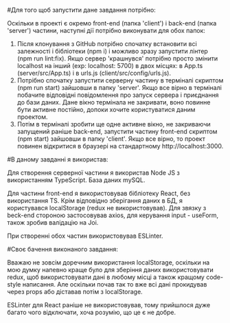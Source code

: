 #Для того щоб запустити дане завдання потрібно:

Оскільки в проекті є окремо front-end (папка 'client') і back-end (папка 'server') частини, наступні
дії потрібно виконувати для обох папок:

1. Після клонування з GitHub потрібно спочатку встановити всі залежності і бібліотеки (npm i) і можливо зразу 
   запустити лінтер (npm run lint:fix). Якщо сервер 'крашнувся' потрібно просто змінити localhost на інший
   (exp: localhost: 5700) в двох місцях: в App.ts (server/src/App.ts) і в urls.js (client/src/config/urls.js).
2. Потрібно спочатку запустити серверну частину в терміналі скриптом (npm run start) зайшовши 
   в папку 'server'. Якщо все вірно в терміналі побачите відповідні повідомлення про запуск сервера
   і приєднання до бази даних. Дане вікно термінала не закривати, воно повинне бути активне постійно, 
   допоки хочите користуватися даним проектом.
3. Потім в терміналі зробити ще одне активне вікно, не закриваючи запущений раніше back-end, запустити 
   частину front-end скриптом (npm start) зайшовши в папку 'client'. Якщо все вірно, то проект повинен
   відкритися в браузері на стандартному http://localhost:3000.

#В даному завданні я використав:

Для створення серверної частини я використав Node JS з використанням TypeScript. База даних mySQL.

Для частини front-end я використовував бібліотеку React, без використання TS. Крім відповідно зберігання
даних в БД, я користувався localStorage (redux не використовував). Для звязку з beck-end стороною застосовував
axios, для керування input - useForm, також зробив валідацію на Joi.

При створенні обох частин використовував ESLinter.

#Своє бачення виконаного завдання:

Вважаю не зовсім доречним використання localStorage, оскільки на мою думку напевно краще було для 
зберіння даних використовувати redux, щоб використовувати дані в любому місці а також кращому
code-style написання. Але оскільки почав так то вже всі дані прокидував через props або діставав 
потім з localStorage.

ESLinter для React раніше не використовував, тому прийшлося дуже багато чого відключати, хоча розумію,
що це є не добре.


